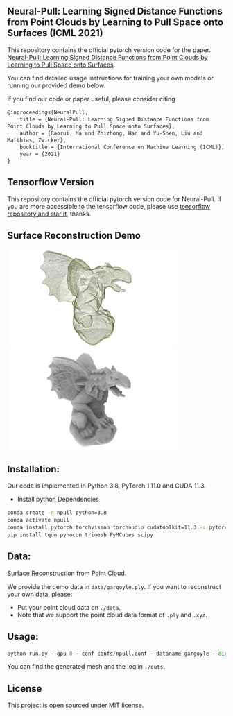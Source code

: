 
## Neural-Pull: Learning Signed Distance Functions from Point Clouds by Learning to Pull Space onto Surfaces (ICML 2021)


This repository contains the official pytorch version code for the paper.
[Neural-Pull: Learning Signed Distance Functions from Point Clouds by Learning to Pull Space onto Surfaces](https://arxiv.org/abs/2011.13495).

You can find detailed usage instructions for training your own models or running our provided demo below.

If you find our code or paper useful, please consider citing

    @inproceedings{NeuralPull,
        title = {Neural-Pull: Learning Signed Distance Functions from Point Clouds by Learning to Pull Space onto Surfaces},
        author = {Baorui, Ma and Zhizhong, Han and Yu-Shen, Liu and Matthias, Zwicker},
        booktitle = {International Conference on Machine Learning (ICML)},
        year = {2021}
    }

## Tensorflow Version
This repository contains the official pytorch version code for Neural-Pull. If you are more accessible to the tensorflow code, please use [tensorflow repository and star it](https://github.com/mabaorui/NeuralPull), thanks.

## Surface Reconstruction Demo
<p align="left">
  <img src="img/input_poitns.png" width="390" /><img src="img/Demo.jpg" width="390" />
</p>

## Installation:
Our code is implemented in Python 3.8, PyTorch 1.11.0 and CUDA 11.3.
- Install python Dependencies
```bash
conda create -n npull python=3.8
conda activate npull
conda install pytorch torchvision torchaudio cudatoolkit=11.3 -c pytorch
pip install tqdm pyhocon trimesh PyMCubes scipy
```

## Data:
Surface Reconstruction from Point Cloud. 

We provide the demo data in `data/gargoyle.ply`. If you want to reconstruct your own data, please:
- Put your point cloud data on `./data`.
- Note that we support the point cloud data format of `.ply` and `.xyz`.

## Usage:
```python
python run.py --gpu 0 --conf confs/npull.conf --dataname gargoyle --dir gargoyle
```
You can find the generated mesh and the log in `./outs`.

## License
This project is open sourced under MIT license.
